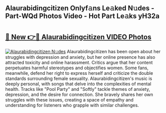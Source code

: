 ## Alaurabidingcitizen Onlyf𝚊ns Le𝚊ked N𝚞des - Part-WQd Photos Video - Hot Part Le𝚊ks yH32a

# <h2><a href="http://ab96996.deff.icu/?id=Alaurabidingcitizen">🔗 New 👉🔴 Alaurabidingcitizen VIDEO Photos</a></h2>

[![Alaurabidingcitizen N𝚞des](https://i.imgur.com/rIISA9y.gif)](http://ab96996.deff.icu/?id=Alaurabidingcitizen)
Alaurabidingcitizen has been open about her struggles with depression and anxiety, but her online presence has also attracted toxicity and online harassment. Critics argue that her content perpetuates harmful stereotypes and objectifies women. Some fans, meanwhile, defend her right to express herself and criticize the double standards surrounding female sexuality. Alaurabidingcitizen's music is deeply personal, with songs that delve into the complexities of mental health. Tracks like "Pool Party" and "Softly" tackle themes of anxiety, depression, and the desire for connection. She bravely shares her own struggles with these issues, creating a space of empathy and understanding for listeners who grapple with similar challenges.
